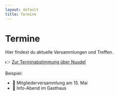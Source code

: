```yaml
---
layout: default
title: Termine
---
```


# Termine

Hier findest du aktuelle Versammlungen und Treffen.

👉 [Zur Terminabstimmung über Nuudel](https://nuudel.digitalcourage.de)

Beispiel:
- 📅 Mitgliederversammlung am 15. Mai
- 📅 Info-Abend im Gasthaus
